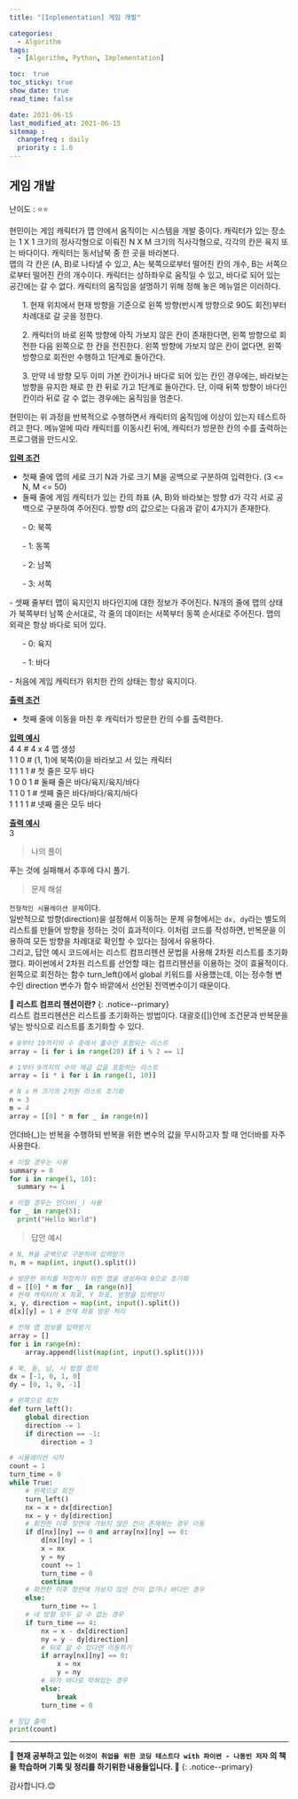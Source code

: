 ```yaml
---
title: "[Inplementation] 게임 개발"

categories:
  - Algorithm
tags:
  - [Algorithm, Python, Implementation]

toc:  true
toc_sticky: true
show_date: true
read_time: false

date: 2021-06-15
last_modified_at: 2021-06-15
sitemap :
  changefreq : daily
  priority : 1.0
---
```

## 게임 개발

난이도 : ⭐⭐

현민이는 게임 캐릭터가 맵 안에서 움직이는 시스템을 개발 중이다. 캐릭터가 있는 장소는 1 X 1 크기의 정사각형으로 이뤄진 N X M 크기의 직사각형으로, 각각의 칸은 육지 또는 바다이다. 캐릭터는 동서남북 중 한 곳을 바라본다.  
맵의 각 칸은 (A, B)로 나타낼 수 있고, A는 북쪽으로부터 떨어진 칸의 개수, B는 서쪽으로부터 떨어진 칸의 개수이다. 캐릭터는 상하좌우로 움직일 수 있고, 바다로 되어 있는 공간에는 갈 수 없다. 캐릭터의 움직임을 설명하기 위해 정해 놓은 메뉴얼은 이러하다.  

<ol>1. 현재 위치에서 현재 방향을 기준으로 왼쪽 방향(반시계 방향으로 90도 회전)부터 차례대로 갈 곳을 정한다.</ol>  
<ol>2. 캐릭터의 바로 왼쪽 방향에 아직 가보지 않은 칸이 존재한다면, 왼쪽 방향으로 회전한 다음 왼쪽으로 한 칸을 전진한다. 왼쪽 방향에 가보지 않은 칸이 없다면, 왼쪽 방향으로 회전만 수행하고 1단계로 돌아간다.</ol>
<ol>3. 만약 네 방향 모두 이미 가본 칸이거나 바다로 되어 있는 칸인 경우에는, 바라보는 방향을 유지한 채로 한 칸 뒤로 가고 1단계로 돌아간다. 단, 이때 뒤쪽 방향이 바다인 칸이라 뒤로 갈 수 없는 경우에는 움직임을 멈춘다.</ol>  

현민이는 위 과정을 반복적으로 수행하면서 캐릭터의 움직임에 이상이 있는지 테스트하려고 한다. 메뉴얼에 따라 캐릭터를 이동시킨 뒤에, 캐릭터가 방문한 칸의 수를 출력하는 프로그램을 만드시오.  


**<u>입력 조건</u>**  
- 첫째 줄에 맵의 세로 크기 N과 가로 크기 M을 공백으로 구분하여 입력한다. (3 <= N, M <= 50)  
- 둘째 줄에 게임 캐릭터가 있는 칸의 좌표 (A, B)와 바라보는 방향 d가 각각 서로 공백으로 구분하여 주어진다. 방향 d의 값으로는 다음과 같이 4가지가 존재한다.  
<ul>- 0: 북쪽</ul>  
<ul>- 1: 동쪽</ul>  
<ul>- 2: 남쪽</ul>  
<ul>- 3: 서쪽</ul>  
- 셋째 줄부터 맵이 육지인지 바다인지에 대한 정보가 주어진다. N개의 줄에 맵의 상태가 북쪽부터 남쪽 순서대로, 각 줄의 데이터는 서쪽부터 동쪽 순서대로 주어진다. 맵의 외곽은 항상 바다로 되어 있다.  
<ul>- 0: 육지</ul>  
<ul>- 1: 바다</ul>  
- 처음에 게임 캐릭터가 위치한 칸의 상태는 항상 육지이다.  

**<u>출력 조건</u>**  
- 첫째 줄에 이동을 마친 후 캐릭터가 방문한 칸의 수를 출력한다.  

**<u>입력 예시</u>**  
4 4       # 4 x 4 맵 생성  
1 1 0     # (1, 1)에 북쪽(0)을 바라보고 서 있는 캐릭터  
1 1 1 1   # 첫 줄은 모두 바다  
1 0 0 1   # 둘째 줄은 바다/육지/육지/바다  
1 1 0 1   # 셋째 줄은 바다/바다/육지/바다  
1 1 1 1   # 넷째 줄은 모두 바다  

**<u>출력 예시</u>**  
3  

> 나의 풀이

푸는 것에 실패해서 추후에 다시 풀기.

> 문제 해설  

`전형적인 시뮬레이션 문제`이다.  
일반적으로 방향(direction)을 설정해서 이동하는 문제 유형에서는 `dx, dy`라는 별도의 리스트를 만들어 방향을 정하는 것이 효과적이다. 이처럼 코드를 작성하면, 반복문을 이용하여 모든 방향을 차례대로 확인할 수 있다는 점에서 유용하다.  
그리고, 답안 예시 코드에서는 리스트 컴프리헨션 문법을 사용해 2차원 리스트를 초기화했다. 파이썬에서 2차원 리스트를 선언할 때는 컴프리헨션을 이용하는 것이 효율적이다.  
왼쪽으로 회전하는 함수 turn_left()에서 global 키워드를 사용했는데, 이는 정수형 변수인 direction 변수가 함수 바깥에서 선언된 전역변수이기 때문이다.  

**📌 리스트 컴프리 헨션이란?**
{: .notice--primary}  
리스트 컴프리헨션은 리스트를 초기화하는 방법이다. 대괄호([])안에 조건문과 반복문을 넣는 방식으로 리스트를 초기화할 수 있다.  

```python
# 0부터 19까지의 수 중에서 홀수만 포함되는 리스트
array = [i for i in range(20) if i % 2 == 1]

# 1부터 9까지의 수의 제곱 값을 포함하는 리스트
array = [i * i for i in range(1, 10)]

# N x M 크기의 2차원 리스트 초기화
n = 3
m = 4
array = [[0] * m for _ in range(n)]
```

언더바(_)는 반복을 수행하되 반복을 위한 변수의 값을 무시하고자 할 때 언더바를 자주 사용한다.  

```python
# 이럴 경우는 사용
summary = 0
for i in range(1, 10):
  summary += i

# 이럴 경우는 언더바(_) 사용
for _ in range(5):
  print("Hello World")
```

> 답안 예시

```python
# N, M을 공백으로 구분하여 입력받기
n, m = map(int, input().split())

# 방문한 위치를 저장하기 위한 맵을 생성하여 0으로 초기화
d = [[0] * m for _ in range(n)]
# 현재 캐릭터의 X 좌표, Y 좌표, 방향을 입력받기
x, y, direction = map(int, input().split())
d[x][y] = 1 # 현재 좌표 방문 처리

# 전체 맵 정보를 입력받기
array = []
for i in range(n):
    array.append(list(map(int, input().split())))

# 북, 동, 남, 서 방향 정의
dx = [-1, 0, 1, 0]
dy = [0, 1, 0, -1]

# 왼쪽으로 회전
def turn_left():
    global direction
    direction -= 1
    if direction == -1:
        direction = 3

# 시뮬레이션 시작
count = 1
turn_time = 0
while True:
    # 왼쪽으로 회전
    turn_left()
    nx = x + dx[direction]
    nx = y + dy[direction]
    # 회전한 이후 정면에 가보지 않은 칸이 존재하는 경우 이동
    if d[nx][ny] == 0 and array[nx][ny] == 0:
        d[nx][ny] = 1
        x = nx
        y = ny
        count += 1
        turn_time = 0
        continue
    # 회전한 이후 정면에 가보지 않은 칸이 없거나 바다인 경우
    else:
        turn_time += 1
    # 네 방향 모두 갈 수 없는 경우
    if turn_time == 4:
        nx = x - dx[direction]
        ny = y - dy[direction]
        # 뒤로 갈 수 있다면 이동하기
        if array[nx][ny] == 0:
            x = nx
            y = ny
        # 뒤가 바다로 막혀있는 경우
        else:
            break
        turn_time = 0

# 정답 출력
print(count)
```

---
**🐢 현재 공부하고 있는 `이것이 취업을 위한 코딩 테스트다 with 파이썬 - 나동빈 저자` 의 책을 학습하며 기록 및 정리를 하기위한 내용들입니다. 🐢**
{: .notice--primary}   

감사합니다.😊

